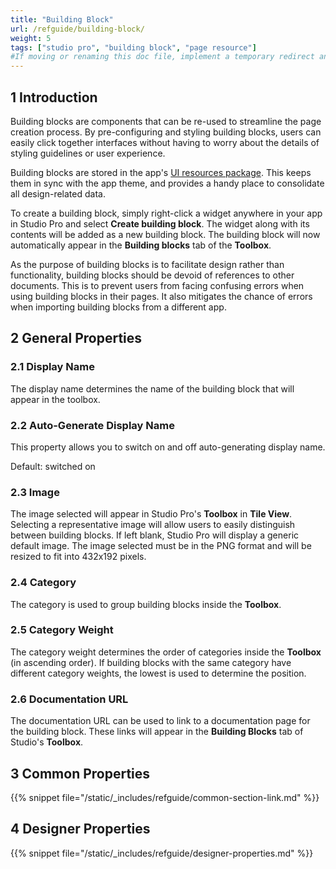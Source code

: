 ```yaml
---
title: "Building Block"
url: /refguide/building-block/
weight: 5
tags: ["studio pro", "building block", "page resource"]
#If moving or renaming this doc file, implement a temporary redirect and let the respective team know they should update the URL in the product. See Mapping to Products for more details.
---
```


## 1 Introduction

Building blocks are components that can be re-used to streamline the page creation process. By pre-configuring and styling building blocks, users can easily click together interfaces without having to worry about the details of styling guidelines or user experience. 

Building blocks are stored in the app's [UI resources package](/refguide/ui-resources-package/). This keeps them in sync with the app theme, and provides a handy place to consolidate all design-related data. 

To create a building block, simply right-click a widget anywhere in your app in Studio Pro and select **Create building block**. The widget along with its contents will be added as a new building block. The building block will now automatically appear in the **Building blocks** tab of the **Toolbox**. 

As the purpose of building blocks is to facilitate design rather than functionality, building blocks should be devoid of references to other documents. This is to prevent users from facing confusing errors when using building blocks in their pages. It also mitigates the chance of errors when importing building blocks from a different app. 

## 2 General Properties

### 2.1 Display Name

The display name determines the name of the building block that will appear in the toolbox. 

### 2.2 Auto-Generate Display Name

This property allows you to switch on and off auto-generating display name.

Default: switched on

### 2.3 Image

The image selected will appear in Studio Pro's **Toolbox** in **Tile View**. Selecting a representative image will allow users to easily distinguish between building blocks. If left blank, Studio Pro will display a generic default image. The image selected must be in the PNG format and will be resized to fit into 432x192 pixels.

### 2.4 Category

The category is used to group building blocks inside the **Toolbox**.

### 2.5 Category Weight

The category weight determines the order of categories inside the **Toolbox** (in ascending order). If building blocks with the same category have different category weights, the lowest is used to determine the position.

### 2.6 Documentation URL

The documentation URL can be used to link to a documentation page for the building block. These links will appear in the **Building Blocks** tab of Studio's **Toolbox**.

## 3 Common Properties

{{% snippet file="/static/_includes/refguide/common-section-link.md" %}}

## 4 Designer Properties

{{% snippet file="/static/_includes/refguide/designer-properties.md" %}}
